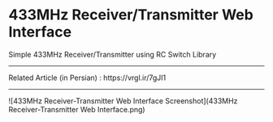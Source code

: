 # 433MHz Receiver/Transmitter Web Interface
Simple 433MHz Receiver/Transmitter using RC Switch Library
<hr>
Related Article (in Persian) : https://vrgl.ir/7gJI1
<hr>
![433MHz Receiver-Transmitter Web Interface Screenshot](433MHz Receiver-Transmitter Web Interface.png)
